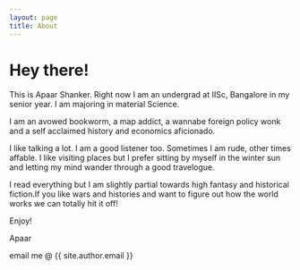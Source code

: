 ```yaml
---
layout: page
title: About
---
```


# Hey there!

This is Apaar Shanker. Right now I am an undergrad at IISc,
Bangalore in my senior year. I am majoring in material Science.

I am an avowed bookworm, a map addict, a wannabe foreign policy
wonk and a self acclaimed history and economics aficionado.

I like talking a lot. I am a good listener too. Sometimes I am
rude, other times affable. I like visiting places but I prefer
sitting by myself in the winter sun and letting my mind wander
through a good travelogue.

I read everything but I am slightly partial towards high fantasy
and historical fiction.If you like wars and histories and want to
figure out how the world works we can totally hit it off!

Enjoy!

Apaar

email me @ {{ site.author.email }}
